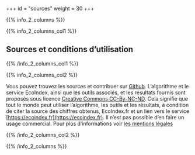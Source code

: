 +++
id = "sources"
weight = 30
+++

{{% info_2_columns %}}

{{% info_2_columns_col1 %}}

## Sources et conditions d’utilisation

{{% /info_2_columns_col1 %}}

{{% info_2_columns_col2 %}}

Vous pouvez trouvez les sources et contribuer sur [Github](https://github.com/cnumr/EcoIndex). 
L’algorithme et le service EcoIndex, ainsi que les outils associés, et les résultats fournis sont proposés sous licence
[Creative Commons CC-By-NC-ND](https://creativecommons.org/licenses/by-nc-nd/2.0/fr/). Cela signifie que tout le monde
peut utiliser l’algorithme, les outils et les résultats, à condition de citer la source des chiffres obtenus,
EcoIndex.fr et un lien vers le service [https://ecoindex.fr](https://ecoindex.fr). Il n’est pas possible d’en faire un
usage commercial. Pour plus d’informations voir [les mentions légales](/mentions-legales/)

{{% /info_2_columns_col2 %}}

{{% /info_2_columns %}}
